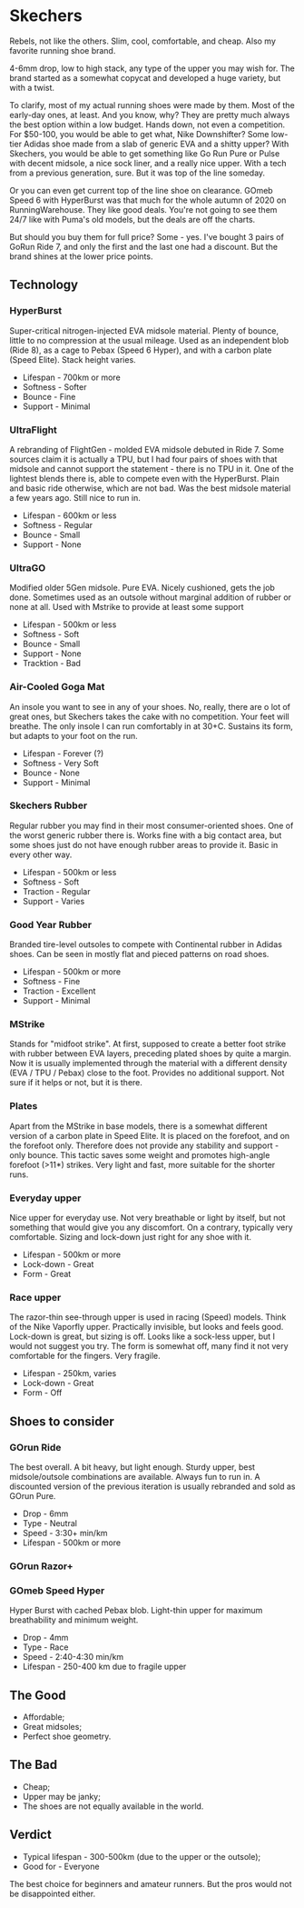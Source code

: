 # Skechers

Rebels, not like the others. Slim, cool, comfortable, and cheap. Also my favorite running shoe brand.

4-6mm drop, low to high stack, any type of the upper you may wish for. The brand started as a somewhat copycat and developed a huge variety, but with a twist.

To clarify, most of my actual running shoes were made by them. Most of the early-day ones, at least. And you know, why? They are pretty much always the best option within a low budget. Hands down, not even a competition. For $50-100, you would be able to get what, Nike Downshifter? Some low-tier Adidas shoe made from a slab of generic EVA and a shitty upper? With Skechers, you would be able to get something like Go Run Pure or Pulse with decent midsole, a nice sock liner, and a really nice upper. With a tech from a previous generation, sure. But it was top of the line someday. 

Or you can even get current top of the line shoe on clearance. GOmeb Speed 6 with HyperBurst was that much for the whole autumn of 2020 on RunningWarehouse. They like good deals. You're not going to see them 24/7 like with Puma's old models, but the deals are off the charts.

But should you buy them for full price? Some - yes. I've bought 3 pairs of GoRun Ride 7, and only the first and the last one had a discount. But the brand shines at the lower price points. 

## Technology

### HyperBurst

Super-critical nitrogen-injected EVA midsole material. Plenty of bounce, little to no compression at the usual mileage. Used as an independent blob (Ride 8), as a cage to Pebax (Speed 6 Hyper), and with a carbon plate (Speed Elite). Stack height varies.

- Lifespan - 700km or more
- Softness - Softer
- Bounce - Fine
- Support - Minimal

### UltraFlight

A rebranding of FlightGen - molded EVA midsole debuted in Ride 7. Some sources claim it is actually a TPU, but I had four pairs of shoes with that midsole and cannot support the statement - there is no TPU in it. One of the lightest blends there is, able to compete even with the HyperBurst. Plain and basic ride otherwise, which are not bad. Was the best midsole material a few years ago. Still nice to run in.

- Lifespan - 600km or less
- Softness - Regular
- Bounce - Small
- Support - None

### UltraGO

Modified older 5Gen midsole. Pure EVA. Nicely cushioned, gets the job done. Sometimes used as an outsole without marginal addition of rubber or none at all. Used with Mstrike to provide at least some support

- Lifespan - 500km or less
- Softness - Soft
- Bounce - Small
- Support - None
- Tracktion - Bad

### Air-Cooled Goga Mat

An insole you want to see in any of your shoes. No, really, there are o lot of great ones, but Skechers takes the cake with no competition. Your feet will breathe. The only insole I can run comfortably in at 30+C. Sustains its form, but adapts to your foot on the run.

- Lifespan - Forever (?)
- Softness - Very Soft
- Bounce - None
- Support - Minimal

### Skechers Rubber

Regular rubber you may find in their most consumer-oriented shoes. One of the worst generic rubber there is. Works fine with a big contact area, but some shoes just do not have enough rubber areas to provide it. Basic in every other way.

- Lifespan - 500km or less
- Softness - Soft
- Traction - Regular
- Support - Varies

### Good Year Rubber

Branded tire-level outsoles to compete with Continental rubber in Adidas shoes. Can be seen in mostly flat and pieced patterns on road shoes. 

- Lifespan - 500km or more
- Softness - Fine
- Traction - Excellent
- Support - Minimal

### MStrike

Stands for "midfoot strike". At first, supposed to create a better foot strike with rubber between EVA layers, preceding plated shoes by quite a margin. Now it is usually implemented through the material with a different density (EVA / TPU / Pebax) close to the foot. Provides no additional support. Not sure if it helps or not, but it is there.

### Plates

Apart from the MStrike in base models, there is a somewhat different version of a carbon plate in Speed Elite. It is placed on the forefoot, and on the forefoot only. Therefore does not provide any stability and support - only bounce. This tactic saves some weight and promotes high-angle forefoot (>11*) strikes. Very light and fast, more suitable for the shorter runs.

### Everyday upper

Nice upper for everyday use. Not very breathable or light by itself, but not something that would give you any discomfort. On a contrary, typically very comfortable. Sizing and lock-down just right for any shoe with it.

- Lifespan - 500km or more
- Lock-down - Great
- Form - Great

### Race upper

The razor-thin see-through upper is used in racing (Speed) models. Think of the Nike Vaporfly upper. Practically invisible, but looks and feels good. Lock-down is great, but sizing is off. Looks like a sock-less upper, but I would not suggest you try. The form is somewhat off, many find it not very comfortable for the fingers. Very fragile.

- Lifespan - 250km, varies
- Lock-down - Great
- Form - Off

## Shoes to consider

### GOrun Ride

The best overall. A bit heavy, but light enough. Sturdy upper, best midsole/outsole combinations are available. Always fun to run in. A discounted version of the previous iteration is usually rebranded and sold as GOrun Pure.

- Drop - 6mm
- Type - Neutral
- Speed - 3:30+ min/km
- Lifespan - 500km or more

### GOrun Razor+

### GOmeb Speed Hyper

Hyper Burst with cached Pebax blob. Light-thin upper for maximum breathability and minimum weight. 

- Drop - 4mm
- Type - Race
- Speed - 2:40-4:30 min/km
- Lifespan - 250-400 km due to fragile upper

## The Good

- Affordable;
- Great midsoles;
- Perfect shoe geometry.

## The Bad

- Cheap;
- Upper may be janky;
- The shoes are not equally available in the world.

## Verdict

- Typical lifespan - 300-500km (due to the upper or the outsole);
- Good for - Everyone

The best choice for beginners and amateur runners. But the pros would not be disappointed either.